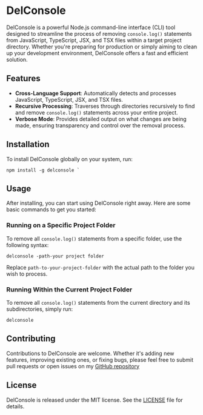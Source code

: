 # DelConsole

DelConsole is a powerful Node.js command-line interface (CLI) tool designed to streamline the process of removing `console.log()` statements from JavaScript, TypeScript, JSX, and TSX files within a target project directory. Whether you're preparing for production or simply aiming to clean up your development environment, DelConsole offers a fast and efficient solution.

## Features

- **Cross-Language Support**: Automatically detects and processes JavaScript, TypeScript, JSX, and TSX files.
- **Recursive Processing**: Traverses through directories recursively to find and remove `console.log()` statements across your entire project.
- **Verbose Mode**: Provides detailed output on what changes are being made, ensuring transparency and control over the removal process.

## Installation

To install DelConsole globally on your system, run:

```console
npm install -g delconsole `
```

## Usage

After installing, you can start using DelConsole right away. Here are some basic commands to get you started:

### Running on a Specific Project Folder

To remove all `console.log()` statements from a specific folder, use the following syntax:

```console
delconsole -path-your project folder
```

Replace `path-to-your-project-folder` with the actual path to the folder you wish to process.

### Running Within the Current Project Folder

To remove all `console.log()` statements from the current directory and its subdirectories, simply run:

```console
delconsole
```

## Contributing

Contributions to DelConsole are welcome. Whether it's adding new features, improving existing ones, or fixing bugs, please feel free to submit pull requests or open issues on my [GitHub repository](https://github.com/SonetAD/delconsole)

## License

DelConsole is released under the MIT license. See the [LICENSE](LICENSE) file for details.
